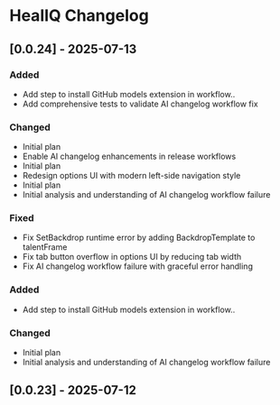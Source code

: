 # HealIQ Changelog

## [0.0.24] - 2025-07-13

### Added
- Add step to install GitHub models extension in workflow..
- Add comprehensive tests to validate AI changelog workflow fix

### Changed
- Initial plan
- Enable AI changelog enhancements in release workflows
- Initial plan
- Redesign options UI with modern left-side navigation style
- Initial plan
- Initial analysis and understanding of AI changelog workflow failure

### Fixed
- Fix SetBackdrop runtime error by adding BackdropTemplate to talentFrame
- Fix tab button overflow in options UI by reducing tab width
- Fix AI changelog workflow failure with graceful error handling

### Added
- Add step to install GitHub models extension in workflow..

### Changed
- Initial plan
- Initial analysis and understanding of AI changelog workflow failure

## [0.0.23] - 2025-07-12
